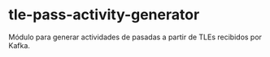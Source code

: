 # tle-pass-activity-generator

Módulo para generar actividades de pasadas a partir de TLEs recibidos por Kafka.
